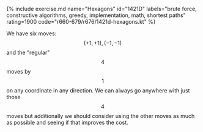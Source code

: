 {% include exercise.md name="Hexagons" id="1421D" labels="brute force, constructive algorithms, greedy, implementation, math, shortest paths" rating=1900 code="r660-679/r676/1421d-hexagons.kt" %}

We have six moves: $$(+1, +1), (-1, -1)$$ and the "regular" $$4$$ moves by $$1$$ on any coordinate in any direction.  We can always go anywhere with just those $$4$$ moves but additionally we should consider using the other moves as much as possible and seeing if that improves the cost.
